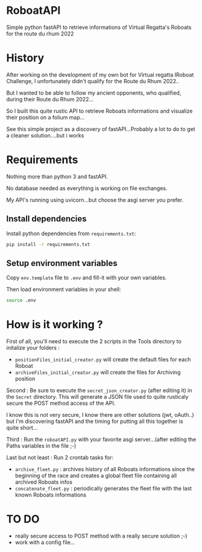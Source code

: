 # RoboatAPI
Simple python fastAPI to retrieve informations of Virtual Regatta's Roboats for the route du rhum 2022

# History
After working on the development of my own bot for Virtual regatta IRoboat Challenge, I unfortunately didn't qualify for the Route du Rhum 2022..

But I wanted to be able to follow my ancient opponents, who qualified, during their Route du Rhum 2022...

So I built this quite rustic API to retrieve Roboats informations and visualize their position on a folium map...

See this simple project as a discovery of fastAPI...Probably a lot to do to get a cleaner solution....but i works

# Requirements

Nothing more than python 3 and fastAPI.

No database needed as everything is working on file exchanges.

My API's running using uvicorn...but choose the asgi server you prefer.

## Install dependencies

Install python dependencies from `requirements.txt`:
```bash
pip install -r requirements.txt
```

## Setup environment variables

Copy `env.template` file to `.env` and fill-it with your own variables.

Then load environment variables in your shell:
```bash
source .env
```

# How is it working ?

First of all, you'll need to execute the 2 scripts in the Tools directory to initalize your folders :
  * `positionFiles_initial_creator.py` will create the default files for each Roboat
  * `archiveFiles_initial_creator.py` will create the files for Archiving position

Second : Be sure to execute the `secret_json_creator.py` (after editing it) in the `Secret` directory. This will generate a JSON file used to quite rusticaly secure the POST method access of the API.

I know this is not very secure, I know there are other solutions (jwt, oAuth..) but I'm discovering fastAPI and the timing for putting all this together is quite short...

Third : Run the `roboatAPI.py` with your favorite asgi server...(after editing the Paths variables in the file ;-)

Last but not least : Run 2 crontab tasks for:
 - `archive_fleet.py` : archives history of all Roboats informations since the beginning of the race and creates a global fleet file containing all archived Roboats infos
 - `concatenate_fleet.py` : periodically generates the fleet file with the last known Roboats informations

# TO DO

* really secure access to POST method with a really secure solution ;-)
* work with a config file...


